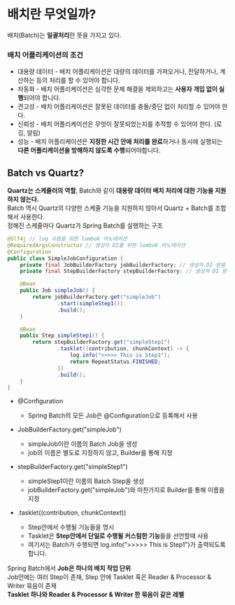 # 배치란 무엇일까?
배치(Batch)는 **일괄처리**란 뜻을 가지고 있다.

### 배치 어플리케이션의 조건
+ 대용량 데이터 - 배치 어플리케이션은 대량의 데이터를 가져오거나, 전달하거나, 계산하는 등의 처리를 할 수 있어야 합니다.
+ 자동화 - 배치 어플리케이션은 심각한 문제 해결을 제외하고는 **사용자 개입 없이 실행**되어야 합니다.
+ 견고성 - 배치 어플리케이션은 잘못된 데이터를 충돌/중단 없이 처리할 수 있어야 한다.
+ 신뢰성 - 배치 어플리케이션은 무엇이 잘못되었는지를 추적할 수 있어야 한다. (로깅, 알림)
+ 성능 - 배치 어플리케이션은 **지정한 시간 안에 처리를 완료**하거나 동시에 실행되는 **다른 어플리케이션을 방해하지 않도록 수행**되어야합니다.

## Batch vs Quartz?
**Quartz는 스케줄러의 역할**, Batch와 같이 **대용량 데이터 배치 처리에 대한 기능을 지원하지 않는다.**<br/>
Batch 역시 Quartz의 다양한 스케줄 기능을 지원하지 않아서 Quartz + Batch를 조합해서 사용한다.
<br/>
정해진 스케줄마다 Quartz가 Spring Batch를 실행하는 구조

```java
@Slf4j // log 사용을 위한 lombok 어노테이션
@RequiredArgsConstructor // 생성자 DI를 위한 lombok 어노테이션
@Configuration
public class SimpleJobConfiguration {
    private final JobBuilderFactory jobBuilderFactory; // 생성자 DI 받음
    private final StepBuilderFactory stepBuilderFactory; // 생성자 DI 받음

    @Bean
    public Job simpleJob() {
        return jobBuilderFactory.get("simpleJob")
                .start(simpleStep1())
                .build();
    }

    @Bean
    public Step simpleStep1() {
        return stepBuilderFactory.get("simpleStep1")
                .tasklet((contribution, chunkContext) -> {
                    log.info(">>>>> This is Step1");
                    return RepeatStatus.FINISHED;
                })
                .build();
    }
}
```

+ @Configuration
    + Spring Batch의 모든 Job은 @Configuration으로 등록해서 사용
    
+ JobBuilderFactory.get("simpleJob")
    + simpleJob이란 이름의 Batch Job을 생성
    + job의 이름은 별도로 지정하지 않고, Builder를 통해 지정
 
+ stepBuilderFactory.get("simpleStep1")
    + simpleStep1이란 이름의 Batch Step을 생성
    + jobBuilderFactory.get("simpleJob")와 마찬가지로 Builder를 통해 이름을 지정
    
+ .tasklet((contribution, chunkContext))
    + Step안에서 수행될 기능들을 명시
    + Tasklet은 **Step안에서 단일로 수행될 커스텀한 기능**들을 선언할때 사용
    + 여기서는 Batch가 수행되면 log.info(">>>>> This is Step1")가 출력되도록 합니다.

 
Spring Batch에서 **Job은 하나의 배치 작업 단위** <br>
Job안에는 여러 Step이 존재, Step 안에 Tasklet 혹은 Reader & Processor & Writer 묶음이 존재 <br>
**Tasklet 하나와 Reader & Processor & Writer 한 묶음이 같은 레벨**

